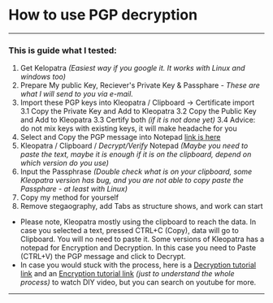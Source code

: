 # How to use PGP decryption
---
### This is guide what I tested:
1. Get Kelopatra *(Easiest way if you google it. It works with Linux and windows too)*
2. Prepare My public Key, Reciever's Private Key & Passphare - *These are what I will send to you via e-mail.*
3. Import these PGP keys into Kleopatra / Clipboard -> Certificate import
3.1 Copy the Private Key and Add to Kleopatra
3.2 Copy the Public Key and Add to Kleopatra
3.3 Certify both *(if it is not done yet)*
3.4 Advice: do not mix keys with existing keys, it will make headache for you
4. Select and Copy the PGP message into Notepad [link is here](https://github.com/jugo-amaryl/How_To_LevelUp_Your_AIsCommunicationSkill/blob/master/TheTechnique_MyMethod.txt)
5. Kleopatra / Clipboard / *Decrypt/Verify* Notepad *(Maybe you need to paste the text, maybe it is enough if it is on the clipboard, depend on which version do you use)*
6. Input the Passphrase *(Double check what is on your clipboard, some Kleopatra version has bug, and you are not able to copy paste the Passphare - at least with Linux)*
7. Copy my method for yourself
8. Remove stegaography, add Tabs as structure shows, and work can start

- Please note, Kleopatra mostly using the clipboard to reach the data. In case you selected a text, pressed CTRL+C (Copy), data will go to Clipboard. You will no need to paste it. Some versions of Kleopatra has a notepad for Encryption and Decryption. In this case you need to Paste (CTRL+V) the PGP message and click to Decrypt. 
- In case you would stuck with the process, here is a [Decryption tutorial link](https://www.youtube.com/watch?v=mwyYRFBcEsU) and an [Encryption tutorial link](https://www.youtube.com/watch?v=lAblt1Qt_ng) *(just to understand the whole process)* to watch DIY video, but you can search on youtube for more.

---